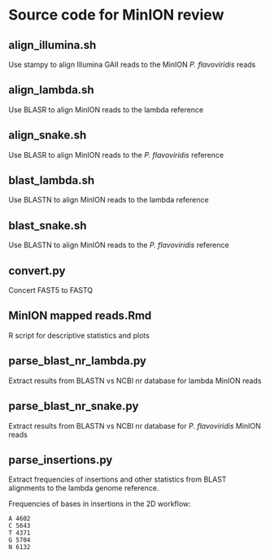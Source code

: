 # Source code for MinION review

## align_illumina.sh

Use stampy to align Illumina GAII reads to the MinION *P. flavoviridis* reads

## align_lambda.sh

Use BLASR to align MinION reads to the lambda reference

## align_snake.sh

Use BLASR to align MinION reads to the *P. flavoviridis* reference

## blast_lambda.sh

Use BLASTN to align MinION reads to the lambda reference

## blast_snake.sh

Use BLASTN to align MinION reads to the *P. flavoviridis* reference

## convert.py

Concert FAST5 to FASTQ

## MinION mapped reads.Rmd

R script for descriptive statistics and plots

## parse_blast_nr_lambda.py

Extract results from BLASTN vs NCBI nr database for lambda MinION reads

## parse_blast_nr_snake.py

Extract results from BLASTN vs NCBI nr database for *P. flavoviridis* MinION reads

## parse_insertions.py

Extract frequencies of insertions and other statistics from BLAST alignments to the lambda genome reference.

Frequencies of bases in insertions in the 2D workflow:

	A 4602
	C 5643
	T 4371
	G 5704
	N 6132